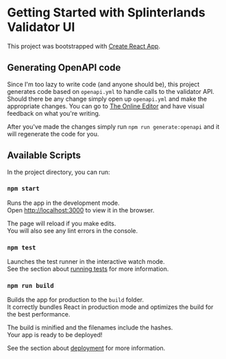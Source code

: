 # Getting Started with Splinterlands Validator UI

This project was bootstrapped with [Create React App](https://github.com/facebook/create-react-app).

## Generating OpenAPI code
Since I'm too lazy to write code (and anyone should be), this project generates code based on `openapi.yml` to handle
calls to the validator API. Should there be any change simply open up `openapi.yml` and make the appropriate changes.
You can go to [The Online Editor](https://editor.swagger.io) and have visual feedback on what you're writing.

After you've made the changes simply run `npm run generate:openapi` and it will regenerate the code for you.

## Available Scripts

In the project directory, you can run:

### `npm start`

Runs the app in the development mode.\
Open [http://localhost:3000](http://localhost:3000) to view it in the browser.

The page will reload if you make edits.\
You will also see any lint errors in the console.

### `npm test`

Launches the test runner in the interactive watch mode.\
See the section about [running tests](https://facebook.github.io/create-react-app/docs/running-tests) for more information.

### `npm run build`

Builds the app for production to the `build` folder.\
It correctly bundles React in production mode and optimizes the build for the best performance.

The build is minified and the filenames include the hashes.\
Your app is ready to be deployed!

See the section about [deployment](https://facebook.github.io/create-react-app/docs/deployment) for more information.
